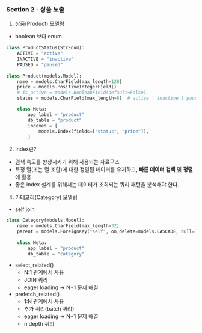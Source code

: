 ### Section 2 - 상품 노출
1. 상품(Product) 모델링
- boolean 보다 enum
```python
class ProductStatus(StrEnum):
    ACTIVE = "active"
    INACTIVE = "inactive"
    PAUSED = "paused"
    
class Product(models.Model):
    name = models.CharField(max_length=128)
    price = models.PositiveIntegerField()
    # is_active = models.BooleanField(default=False)
    status = models.CharField(max_length=8)  # active | inactive | paused

    class Meta:
        app_label = "product"
        db_table = "product"
        indexes = [
            models.Index(fields=["status", "price"]),
        ]
```
2. Index란?
- 검색 속도를 향상시키기 위해 사용되는 자료구조
- 특정 열(또는 열 조합)에 대한 정렬된 데이터를 유지하고, **빠른 데이터 검색** 및 **정렬**에 활용 
- 좋은 index 설계를 위해서는 데이터가 조회되는 쿼리 패턴을 분석해야 한다.
4. 카테고리(Category) 모델링
- self join
```python
class Category(models.Model):
    name = models.CharField(max_length=32)
    parent = models.ForeignKey("self", on_delete=models.CASCADE, null=True, related_name="children")
    
    class Meta:
        app_label = "product"
        db_table = "category"
```
- select_related()
  - N:1 관계에서 사용
  - JOIN 쿼리
  - eager loading -> N+1 문제 해결
- prefetch_related()
  - 1:N 관계에서 사용
  - 추가 쿼리(batch 쿼리)
  - eager loading -> N+1 문제 해결
  - n depth 쿼리

